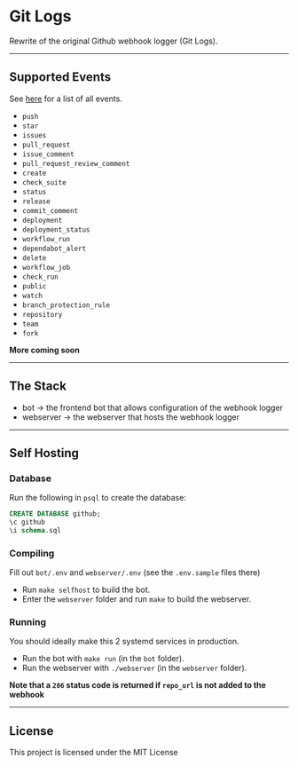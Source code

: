 # Git Logs

Rewrite of the original Github webhook logger (Git Logs).

---

## Supported Events

See [here](https://docs.github.com/en/developers/webhooks-and-events/webhook-events-and-payloads) for a list of all events.

- `push`
- `star`
- `issues`
- `pull_request`
- `issue_comment`
- `pull_request_review_comment`
- `create`
- `check_suite`
- `status`
- `release`
- `commit_comment`
- `deployment`
- `deployment_status`
- `workflow_run`
- `dependabot_alert`
- `delete`
- `workflow_job`
- `check_run`
- `public`
- `watch`
- `branch_protection_rule`
- `repository`
- `team`
- `fork`

**More coming soon**

---

## The Stack

- bot -> the frontend bot that allows configuration of the webhook logger
- webserver -> the webserver that hosts the webhook logger

---

## Self Hosting

### Database

Run the following in ``psql`` to create the database:

```sql
CREATE DATABASE github;
\c github
\i schema.sql
```

### Compiling

Fill out ``bot/.env`` and ``webserver/.env`` (see the ``.env.sample`` files there)

- Run ``make selfhost`` to build the bot.
- Enter the ``webserver`` folder and run ``make`` to build the webserver.

### Running

You should ideally make this 2 systemd services in production.

- Run the bot with ``make run`` (in the ``bot`` folder).
- Run the webserver with ``./webserver`` (in the ``webserver`` folder).

**Note that a ``206`` status code is returned if ``repo_url`` is not added to the webhook**

---

## License

This project is licensed under the MIT License
